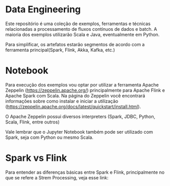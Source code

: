# Data Engineering

Este repositório é uma coleção de exemplos, ferramentas e técnicas relacionadas a processamento de fluxos contínuos de dados e batch.
A maioria dos exemplos utilizarão Scala e Java, eventualmente em Python.

Para simplificar, os artefatos estarão segmentos de acordo com a ferramenta principal(Spark, Flink, Akka, Kafka, etc.)

# Notebook

Para execução dos exemplos vou optar por utilizar a ferramenta Apache Zeppelin (https://zeppelin.apache.org/) principalmente para Apache Flink e Apache Spark com Scala. Na página do Zeppelin você encontrará informações sobre como instalar e iniciar a utilização (https://zeppelin.apache.org/docs/latest/quickstart/install.html).

O Apache Zeppelin possui diversos interpreters (Spark, JDBC, Python, Scala, Flink, entre outros)

Vale lembrar que o Jupyter Notebook também pode ser utilizado com Spark, seja com Python ou mesmo Scala.

# Spark vs Flink

Para entender as diferenças básicas entre Spark e Flink, principalmente no que se refere a Strem Processing, veja esse link: 
